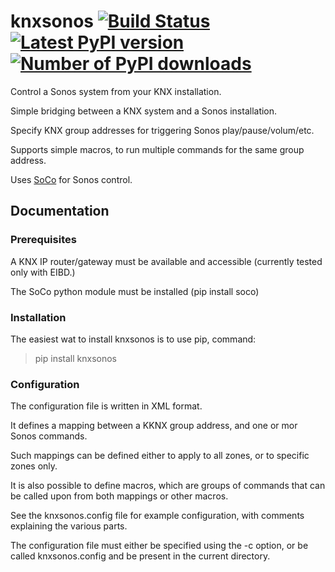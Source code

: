# knxsonos [![Build Status](https://travis-ci.org/TrondKjeldas/knxsonos.svg?branch=master)](https://travis-ci.org/TrondKjeldas/knxsonos) [![Latest PyPI version](https://img.shields.io/pypi/v/knxsonos.svg?style=flat)](https://pypi.python.org/pypi/knxsonos/) [![Number of PyPI downloads](https://img.shields.io/pypi/dm/knxsonos.svg?style=flat)](https://pypi.python.org/pypi/knxsonos/)

Control a Sonos system from your KNX installation.

Simple bridging between a KNX system and a Sonos installation.

Specify KNX group addresses for triggering Sonos play/pause/volum/etc.

Supports simple macros, to run multiple commands for the same group address.

Uses [SoCo](https://github.com/SoCo/SoCo) for Sonos control.

## Documentation

### Prerequisites

A KNX IP router/gateway must be available and accessible (currently tested only with EIBD.)

The SoCo python module must be installed (pip install soco)

### Installation

The easiest wat to install knxsonos is to use pip, command:

>pip install knxsonos

### Configuration

The configuration file is written in XML format.

It defines a mapping between a KKNX group address, and one or mor Sonos commands.

Such mappings can be defined either to apply to all zones, or to specific zones only.

It is also possible to define macros, which are groups of commands that can be called upon from both mappings or other macros.

See the knxsonos.config file for example configuration, with comments explaining the various parts.

The configuration file must either be specified using the -c option, or be called knxsonos.config and be present in the current directory.



